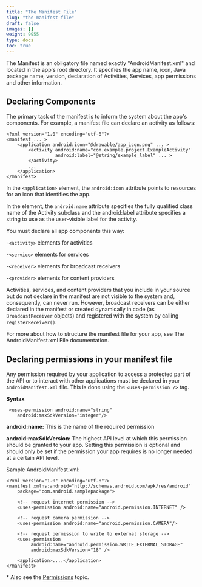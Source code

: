 ```yaml
---
title: "The Manifest File"
slug: "the-manifest-file"
draft: false
images: []
weight: 9955
type: docs
toc: true
---
```


The Manifest is an obligatory file named exactly "AndroidManifest.xml" and located in the app's root directory. It specifies the app name, icon, Java package name, version, declaration of Activities, Services, app permissions and other information.

## Declaring Components
The primary task of the manifest is to inform the system about the app's components. For example, a manifest file can declare an activity as follows:

    <?xml version="1.0" encoding="utf-8"?>
    <manifest ... >
        <application android:icon="@drawable/app_icon.png" ... >
            <activity android:name="com.example.project.ExampleActivity"
                      android:label="@string/example_label" ... >
            </activity>
            ...
        </application>
    </manifest>
In the `<application>` element, the `android:icon` attribute points to resources for an icon that identifies the app.

In the <activity> element, the `android:name` attribute specifies the fully qualified class name of the Activity subclass and the android:label attribute specifies a string to use as the user-visible label for the activity.

You must declare all app components this way:

-`<activity>` elements for activities

-`<service>` elements for services

-`<receiver>` elements for broadcast receivers

-`<provider>` elements for content providers

Activities, services, and content providers that you include in your source but do not declare in the manifest are not visible to the system and, consequently, can never run. However, broadcast receivers can be either declared in the manifest or created dynamically in code (as `BroadcastReceiver` objects) and registered with the system by calling `registerReceiver()`.

For more about how to structure the manifest file for your app, see The AndroidManifest.xml File documentation.



## Declaring permissions in your manifest file
Any permission required by your application to access a protected part of the API or to interact with other applications must be declared in your `AndroidManifest.xml` file. This is done using the `<uses-permission />` tag.

**Syntax**

     <uses-permission android:name="string"
        android:maxSdkVersion="integer"/>

**android:name:** This is the name of the required permission

**android:maxSdkVersion:** The highest API level at which this permission should be granted to your app. Setting this permission is optional and should only be set if the permission your app requires is no longer needed at a certain API level.

Sample AndroidManifest.xml:

    <?xml version="1.0" encoding="utf-8"?>
    <manifest xmlns:android="http://schemas.android.com/apk/res/android"
        package="com.android.samplepackage">
           
        <!-- request internet permission -->
        <uses-permission android:name="android.permission.INTERNET" />

        <!-- request camera permission -->
        <uses-permission android:name="android.permission.CAMERA"/>

        <!-- request permission to write to external storage -->
        <uses-permission
             android:name="android.permission.WRITE_EXTERNAL_STORAGE"
             android:maxSdkVersion="18" />

        <application>....</application>
    </manifest>

\* Also see the [Permissions][1] topic.


  [1]: https://www.wikiod.com/android/runtime-permissions-in-api-23-+

